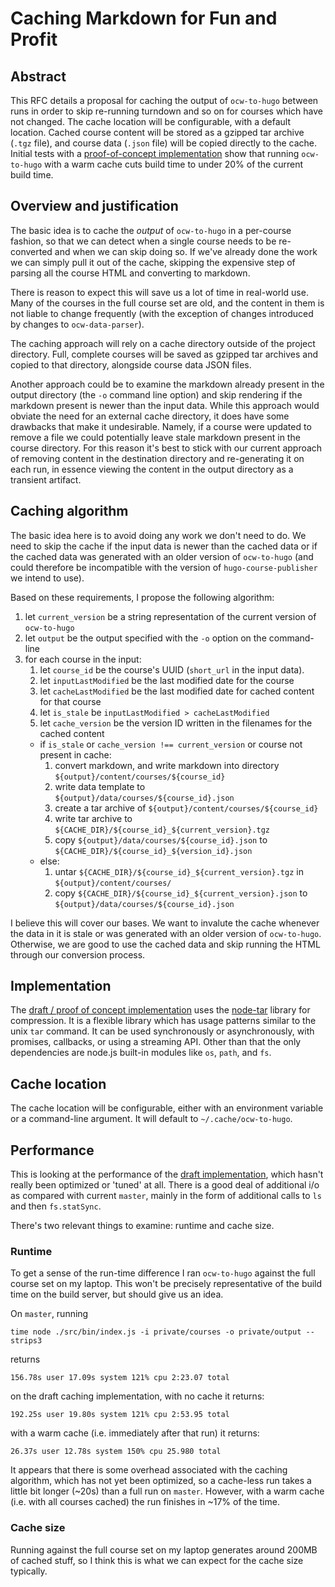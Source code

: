 # Caching Markdown for Fun and Profit

## Abstract

This RFC details a proposal for caching the output of `ocw-to-hugo` between
runs in order to skip re-running turndown and so on for courses which have not
changed. The cache location will be configurable, with a default location.
Cached course content will be stored as a gzipped tar archive (`.tgz` file),
and course data (`.json` file) will be copied directly to the cache. Initial
tests with a [proof-of-concept
implementation](https://github.com/mitodl/ocw-to-hugo/pull/143) show that
running `ocw-to-hugo` with a warm cache cuts build time to under 20% of the
current build time.

## Overview and justification

The basic idea is to cache the _output_ of `ocw-to-hugo` in a per-course
fashion, so that we can detect when a single course needs to be re-converted
and when we can skip doing so. If we've already done the work we can simply
pull it out of the cache, skipping the expensive step of parsing all the course
HTML and converting to markdown.

There is reason to expect this will save us a lot of time in real-world use.
Many of the courses in the full course set are old, and the content in them is
not liable to change frequently (with the exception of changes introduced by
changes to `ocw-data-parser`).

The caching approach will rely on a cache directory outside of the project
directory. Full, complete courses will be saved as gzipped tar archives and
copied to that directory, alongside course data JSON files.

Another approach could be to examine the markdown already present in the output
directory (the `-o` command line option) and skip rendering if the markdown
present is newer than the input data.  While this approach would obviate the
need for an external cache directory, it does have some drawbacks that make it
undesirable. Namely, if a course were updated to remove a file we could
potentially leave stale markdown present in the course directory. For this
reason it's best to stick with our current approach of removing content in the
destination directory and re-generating it on each run, in essence viewing the
content in the output directory as a transient artifact.

## Caching algorithm

The basic idea here is to avoid doing any work we don't need to do. We need to
skip the cache if the input data is newer than the cached data or if the cached
data was generated with an older version of `ocw-to-hugo` (and could therefore
be incompatible with the version of `hugo-course-publisher` we intend to use).

Based on these requirements, I propose the following algorithm:

1. let `current_version` be a string representation of the current version of `ocw-to-hugo`
1. let `output` be the output specified with the `-o` option on the command-line
1. for each course in the input:
    1. let `course_id` be the course's UUID (`short_url` in the input data).
    1. let `inputLastModified` be the last modified date for the course
    1. let `cacheLastModified` be the last modified date for cached content for that course
    1. let `is_stale` be `inputLastModified > cacheLastModified`
    1. let `cache_version` be the version ID written in the filenames for the cached content
    - if `is_stale` or `cache_version !== current_version` or course not present in cache:
        1. convert markdown, and write markdown into directory `${output}/content/courses/${course_id}`
        1. write data template to `${output}/data/courses/${course_id}.json`
        1. create a tar archive of `${output}/content/courses/${course_id}`
        1. write tar archive to `${CACHE_DIR}/${course_id}_${current_version}.tgz`
        1. copy `${output}/data/courses/${course_id}.json` to `${CACHE_DIR}/${course_id}_${version_id}.json`
    - else:
        1. untar `${CACHE_DIR}/${course_id}_${current_version}.tgz` in `${output}/content/courses/`
        1. copy `${CACHE_DIR}/${course_id}_${current_version}.json` to `${output}/data/courses/${course_id}.json`

I believe this will cover our bases. We want to invalute the cache whenever the
data in it is stale or was generated with an older version of `ocw-to-hugo`.
Otherwise, we are good to use the cached data and skip running the HTML through
our conversion process.

## Implementation

The [draft / proof of concept
implementation](https://github.com/mitodl/ocw-to-hugo/pull/143) uses the
[node-tar](https://github.com/npm/node-tar) library for compression. It is a
flexible library which has usage patterns similar to the unix `tar` command. It
can be used synchronously or asynchronously, with promises, callbacks, or using
a streaming API. Other than that the only dependencies are node.js built-in
modules like `os`, `path`, and `fs`.

## Cache location

The cache location will be configurable, either with an environment variable or
a command-line argument. It will default to `~/.cache/ocw-to-hugo`.

## Performance

This is looking at the performance of the [draft
implementation](https://github.com/mitodl/ocw-to-hugo/pull/143), which hasn't
really been optimized or 'tuned' at all. There is a good deal of additional i/o
as compared with current `master`, mainly in the form of additional calls to
`ls` and then `fs.statSync`.

There's two relevant things to examine: runtime and cache size.

### Runtime

To get a sense of the run-time difference I ran `ocw-to-hugo` against the full
course set on my laptop. This won't be precisely representative of the build
time on the build server, but should give us an idea.

On `master`, running

```
time node ./src/bin/index.js -i private/courses -o private/output --strips3
```

returns

```
156.78s user 17.09s system 121% cpu 2:23.07 total
```

on the draft caching implementation, with no cache it returns:

```
192.25s user 19.80s system 121% cpu 2:53.95 total
```

with a warm cache (i.e. immediately after that run) it returns:

```
26.37s user 12.78s system 150% cpu 25.980 total
```

It appears that there is some overhead associated with the caching algorithm,
which has not yet been optimized, so a cache-less run takes a little bit longer
(~20s) than a full run on `master`. However, with a warm cache (i.e. with all
courses cached) the run finishes in ~17% of the time.


### Cache size

Running against the full course set on my laptop generates around 200MB of
cached stuff, so I think this is what we can expect for the cache size typically.
